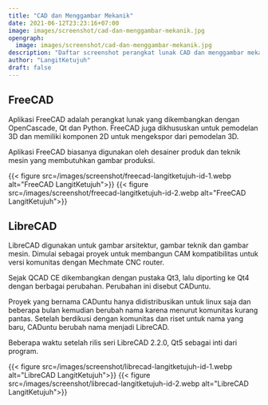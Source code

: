 ```yaml
---
title: "CAD dan Menggambar Mekanik"
date: 2021-06-12T23:23:16+07:00
image: images/screenshot/cad-dan-menggambar-mekanik.jpg
opengraph:
  image: images/screenshot/cad-dan-menggambar-mekanik.jpg
description: "Daftar screenshot perangkat lunak CAD dan menggambar mekanik di LangitKetujuh"
author: "LangitKetujuh"
draft: false
---
```


## FreeCAD

Aplikasi FreeCAD adalah perangkat lunak yang dikembangkan dengan OpenCascade, Qt dan Python. FreeCAD juga dikhususkan untuk pemodelan 3D dan memiliki komponen 2D untuk mengekspor dari pemodelan 3D.

Aplikasi FreeCAD biasanya digunakan oleh desainer produk dan teknik mesin yang membutuhkan gambar produksi.

{{< figure src=/images/screenshot/freecad-langitketujuh-id-1.webp alt="FreeCAD LangitKetujuh">}}
{{< figure src=/images/screenshot/freecad-langitketujuh-id-2.webp alt="FreeCAD LangitKetujuh">}}

## LibreCAD

LibreCAD digunakan untuk gambar arsitektur, gambar teknik dan gambar mesin. Dimulai sebagai proyek untuk membangun CAM kompatibilitas untuk versi komunitas dengan Mechmate CNC router.

Sejak QCAD CE dikembangkan dengan pustaka Qt3, lalu diporting ke Qt4 dengan berbagai perubahan. Perubahan ini disebut CADuntu.

Proyek yang bernama CADuntu hanya didistribusikan untuk linux saja dan beberapa bulan kemudian berubah nama karena menurut komunitas kurang pantas. Setelah berdikusi dengan komunitas dan riset untuk nama yang baru, CADuntu berubah nama menjadi LibreCAD.

Beberapa waktu setelah rilis seri LibreCAD 2.2.0, Qt5 sebagai inti dari program.

{{< figure src=/images/screenshot/librecad-langitketujuh-id-1.webp alt="LibreCAD LangitKetujuh">}}
{{< figure src=/images/screenshot/librecad-langitketujuh-id-2.webp alt="LibreCAD LangitKetujuh">}}

